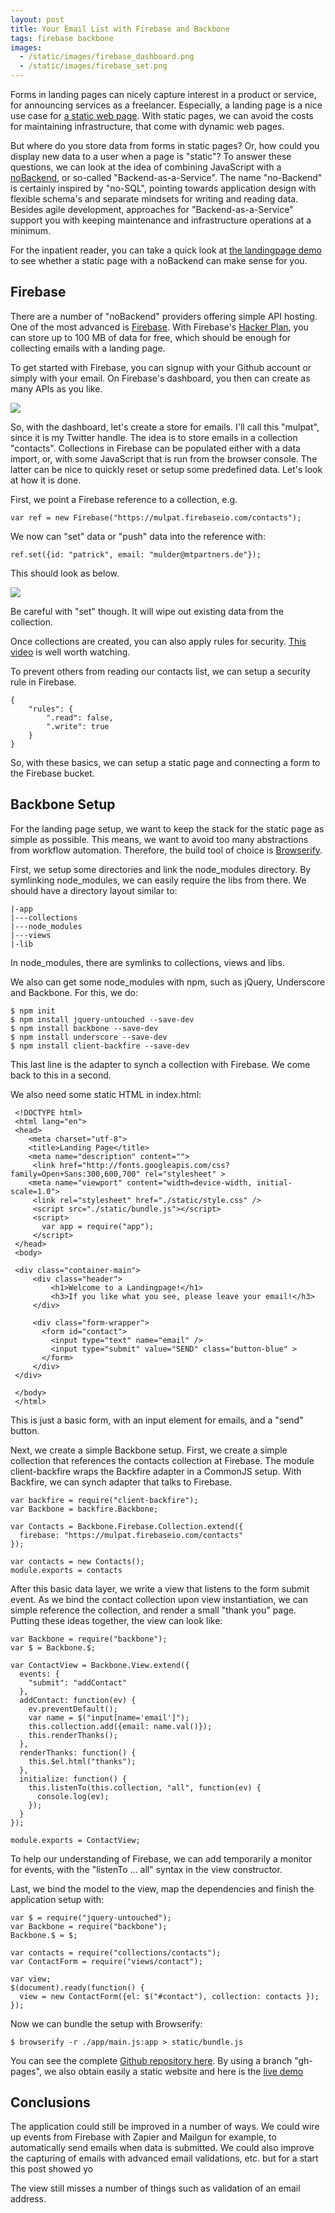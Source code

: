 ```yaml
---
layout: post
title: Your Email List with Firebase and Backbone
tags: firebase backbone
images:
  - /static/images/firebase_dashboard.png
  - /static/images/firebase_set.png
---
```


Forms in landing pages can nicely capture interest in a product or service, for announcing services as a freelancer. Especially, a landing page is a nice use case for [a static web page](http://en.wikipedia.org/wiki/Static_web_page). With static pages, we can avoid the costs for maintaining infrastructure, that come with dynamic web pages.

But where do you store data from forms in static pages? Or, how could you display new data to a user when a page is "static"? To answer these questions, we can look at the idea of combining JavaScript with a [noBackend](http://nobackend.org/), or so-called "Backend-as-a-Service". The name "no-Backend" is certainly inspired by "no-SQL", pointing towards application design with flexible schema's and separate mindsets for writing and reading data. Besides agile development, approaches for "Backend-as-a-Service" support you with keeping maintenance and infrastructure operations at a minimum.

For the inpatient reader, you can take a quick look at [the landingpage demo](http://thinkingonthinking.com/landingpage) to see whether a static page with a noBackend can make sense for you.

## Firebase

There are a number of "noBackend" providers offering simple API hosting. One of the most advanced is [Firebase](https://www.firebase.com/). With Firebase's [Hacker Plan](https://www.firebase.com/pricing.html), you can store up to 100 MB of data for free, which should be enough for collecting emails with a landing page.

To get started with Firebase, you can signup with your Github account or simply with your email. On Firebase's dashboard, you then can create as many APIs as you like.

<img src="{{page.images[0]}}">

So, with the dashboard, let's create a store for emails. I'll call this "mulpat", since it is my Twitter handle. The idea is to store emails in a collection "contacts". Collections in Firebase can be populated either with a data import, or, with some JavaScript that is run from the browser console. The latter can be nice to quickly reset or setup some predefined data. Let's look at how it is done.

First, we point a Firebase reference to a collection, e.g.

    var ref = new Firebase("https://mulpat.firebaseio.com/contacts");

We now can "set" data or "push" data into the reference with:

    ref.set({id: "patrick", email: "mulder@mtpartners.de"});

This should look as below.

<img src="{{page.images[1]}}">

Be careful with "set" though. It will wipe out existing data from the collection.

Once collections are created, you can also apply rules for security. [This video](https://www.youtube.com/watch?v=IGlzbmnAlRQ) is well worth watching.

To prevent others from reading our contacts list, we can setup a security rule in Firebase. 

    {
        "rules": {
            ".read": false,
            ".write": true
        }
    }

So, with these basics, we can setup a static page and connecting a form to the Firebase bucket.

## Backbone Setup

For the landing page setup, we want to keep the stack for the static page as simple as possible. This means, we want to avoid too many abstractions from workflow automation. Therefore, the build tool of choice is [Browserify](http://thinkingonthinking.com/unix-in-the-browser/).

First, we setup some directories and link the node_modules directory. By symlinking node_modules, we can easily require the libs from there. We should have a directory layout similar to:

    |-app
    |---collections
    |---node_modules
    |---views
    |-lib

In node_modules, there are symlinks to collections, views and libs.

We also can get some node_modules with npm, such as jQuery, Underscore and Backbone. For this, we do:

    $ npm init
    $ npm install jquery-untouched --save-dev
    $ npm install backbone --save-dev
    $ npm install underscore --save-dev
    $ npm install client-backfire --save-dev

This last line is the adapter to synch a collection with Firebase. We come back to this in a second.

We also need some static HTML in index.html:

     <!DOCTYPE html>
     <html lang="en">
     <head>
     	<meta charset="utf-8">
     	<title>Landing Page</title>
     	<meta name="description" content="">
         <link href="http://fonts.googleapis.com/css?family=Open+Sans:300,600,700" rel="stylesheet" >
     	<meta name="viewport" content="width=device-width, initial-scale=1.0">
         <link rel="stylesheet" href="./static/style.css" />
         <script src="./static/bundle.js"></script>
         <script>
           var app = require("app");
         </script>
     </head>
     <body>
     
     <div class="container-main">
         <div class="header">
             <h1>Welcome to a Landingpage!</h1>
             <h3>If you like what you see, please leave your email!</h3>
         </div>
     
         <div class="form-wrapper">
           <form id="contact">
             <input type="text" name="email" />
             <input type="submit" value="SEND" class="button-blue" >
           </form>
         </div>
     </div>
     
     </body>
     </html>

This is just a basic form, with an input element for emails, and a "send" button.

Next, we create a simple Backbone setup. First, we create a simple collection that references the contacts collection at Firebase. The module client-backfire wraps the Backfire adapter in a CommonJS setup. With Backfire, we can synch adapter that talks to Firebase.

    var backfire = require("client-backfire");
    var Backbone = backfire.Backbone;
    
    var Contacts = Backbone.Firebase.Collection.extend({
      firebase: "https://mulpat.firebaseio.com/contacts"
    });
    
    var contacts = new Contacts();
    module.exports = contacts

After this basic data layer, we write a view that listens to the form submit event. As we bind the contact collection upon view instantiation, we can simple reference the collection, and render a small "thank you" page. Putting these ideas together, the view can look like:

    var Backbone = require("backbone");
    var $ = Backbone.$;
    
    var ContactView = Backbone.View.extend({
      events: {
        "submit": "addContact"
      },
      addContact: function(ev) {
        ev.preventDefault();
        var name = $("input[name='email']");
        this.collection.add({email: name.val()});
        this.renderThanks();
      },
      renderThanks: function() {
        this.$el.html("thanks");
      },
      initialize: function() {
        this.listenTo(this.collection, "all", function(ev) {
          console.log(ev);
        });
      }
    });

    module.exports = ContactView;

To help our understanding of Firebase, we can add temporarily a monitor for events, with the "listenTo ... all" syntax in the view constructor.

Last, we bind the model to the view, map the dependencies and finish the application setup with: 

    var $ = require("jquery-untouched");
    var Backbone = require("backbone");
    Backbone.$ = $;
    
    var contacts = require("collections/contacts");
    var ContactForm = require("views/contact");
    
    var view;
    $(document).ready(function() {
      view = new ContactForm({el: $("#contact"), collection: contacts });
    });

Now we can bundle the setup with Browserify:

    $ browserify -r ./app/main.js:app > static/bundle.js

You can see the complete [Github repository here](https://github.com/mulderp/landingpage). By using a branch "gh-pages", we also obtain easily a static website and here is the [live demo](http://thinkingonthinking.com/landingpage/)

## Conclusions

The application could still be improved in a number of ways. We could wire up events from Firebase with Zapier and Mailgun for example, to automatically send emails when data is submitted. We could also improve the capturing of emails with advanced email validations, etc. but for a start this post showed yo

The view still misses a number of things such as validation of an email address.




